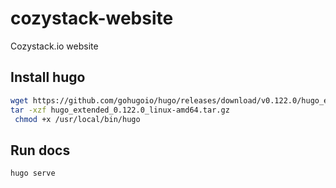 # cozystack-website
Cozystack.io website

## Install hugo
```bash
wget https://github.com/gohugoio/hugo/releases/download/v0.122.0/hugo_extended_0.122.0_linux-amd64.tar.gz
tar -xzf hugo_extended_0.122.0_linux-amd64.tar.gz
 chmod +x /usr/local/bin/hugo
```

## Run docs
```bash
hugo serve
```

